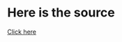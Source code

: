 # Here is the source 
<a href="https://www.programiz.com/c-programming/examples/reverse-sentence-recursion">Click here</a>
